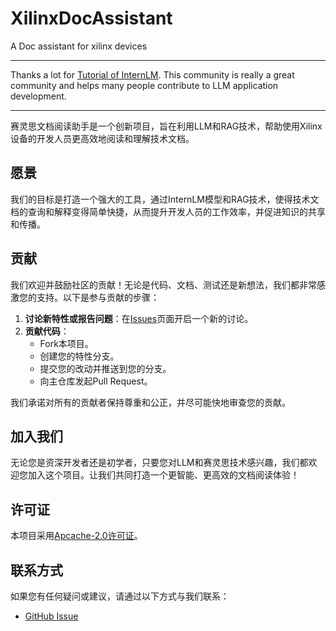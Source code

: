 # XilinxDocAssistant
A Doc assistant for xilinx devices

---

Thanks a lot for [Tutorial of InternLM](https://github.com/InternLM/Tutorial). This community is really a great community and helps many people contribute to LLM application development.

---

赛灵思文档阅读助手是一个创新项目，旨在利用LLM和RAG技术，帮助使用Xilinx设备的开发人员更高效地阅读和理解技术文档。

## 愿景

我们的目标是打造一个强大的工具，通过InternLM模型和RAG技术，使得技术文档的查询和解释变得简单快捷，从而提升开发人员的工作效率，并促进知识的共享和传播。

## 贡献

我们欢迎并鼓励社区的贡献！无论是代码、文档、测试还是新想法，我们都非常感激您的支持。以下是参与贡献的步骤：

1. **讨论新特性或报告问题**：在[Issues](https://github.com/ZhaoCake/XilinxDocAssistant/issues)页面开启一个新的讨论。
2. **贡献代码**：
   - Fork本项目。
   - 创建您的特性分支。
   - 提交您的改动并推送到您的分支。
   - 向主仓库发起Pull Request。

我们承诺对所有的贡献者保持尊重和公正，并尽可能快地审查您的贡献。

## 加入我们

无论您是资深开发者还是初学者，只要您对LLM和赛灵思技术感兴趣，我们都欢迎您加入这个项目。让我们共同打造一个更智能、更高效的文档阅读体验！

## 许可证

本项目采用[Apcache-2.0许可证](LICENSE)。

## 联系方式

如果您有任何疑问或建议，请通过以下方式与我们联系：

- [GitHub Issue](https://github.com/your-username/XilinxDocReader/issues)


